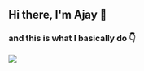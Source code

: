 ## Hi there, I'm Ajay 👋 
### and this is what I basically do 👇

![](https://media.tenor.com/images/d1d7f6ef9cf24497a9d61b0a83a0f50e/tenor.gif)


<!--
**ajaymittur28/ajaymittur28** is a ✨ _special_ ✨ repository because its `README.md` (this file) appears on your GitHub profile.

Here are some ideas to get you started:

- 🔭 I’m currently working on ...
- 🌱 I’m currently learning ...
- 👯 I’m looking to collaborate on ...
- 🤔 I’m looking for help with ...
- 💬 Ask me about ...
- 📫 How to reach me: ...
- 😄 Pronouns: ...
- ⚡ Fun fact: ...
-->
